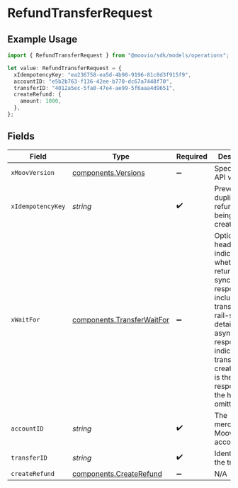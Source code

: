 # RefundTransferRequest

## Example Usage

```typescript
import { RefundTransferRequest } from "@moovio/sdk/models/operations";

let value: RefundTransferRequest = {
  xIdempotencyKey: "ea236758-ea5d-4b98-9196-81c8d3f915f9",
  accountID: "e5b2b763-f136-42ee-b770-dc67a7448f70",
  transferID: "4012a5ec-5fa0-47e4-ae99-5f6aaa4d9651",
  createRefund: {
    amount: 1000,
  },
};
```

## Fields

| Field                                                                                                                                                                                                                                                   | Type                                                                                                                                                                                                                                                    | Required                                                                                                                                                                                                                                                | Description                                                                                                                                                                                                                                             |
| ------------------------------------------------------------------------------------------------------------------------------------------------------------------------------------------------------------------------------------------------------- | ------------------------------------------------------------------------------------------------------------------------------------------------------------------------------------------------------------------------------------------------------- | ------------------------------------------------------------------------------------------------------------------------------------------------------------------------------------------------------------------------------------------------------- | ------------------------------------------------------------------------------------------------------------------------------------------------------------------------------------------------------------------------------------------------------- |
| `xMoovVersion`                                                                                                                                                                                                                                          | [components.Versions](../../models/components/versions.md)                                                                                                                                                                                              | :heavy_minus_sign:                                                                                                                                                                                                                                      | Specify an API version.                                                                                                                                                                                                                                 |
| `xIdempotencyKey`                                                                                                                                                                                                                                       | *string*                                                                                                                                                                                                                                                | :heavy_check_mark:                                                                                                                                                                                                                                      | Prevents duplicate refunds from being created.                                                                                                                                                                                                          |
| `xWaitFor`                                                                                                                                                                                                                                              | [components.TransferWaitFor](../../models/components/transferwaitfor.md)                                                                                                                                                                                | :heavy_minus_sign:                                                                                                                                                                                                                                      | Optional header that indicates whether to return a synchronous response that includes full transfer and rail-specific details or an <br/>asynchronous response indicating the transfer was created (this is the default response if the header is omitted). |
| `accountID`                                                                                                                                                                                                                                             | *string*                                                                                                                                                                                                                                                | :heavy_check_mark:                                                                                                                                                                                                                                      | The merchant's Moov account ID.                                                                                                                                                                                                                         |
| `transferID`                                                                                                                                                                                                                                            | *string*                                                                                                                                                                                                                                                | :heavy_check_mark:                                                                                                                                                                                                                                      | Identifier for the transfer.                                                                                                                                                                                                                            |
| `createRefund`                                                                                                                                                                                                                                          | [components.CreateRefund](../../models/components/createrefund.md)                                                                                                                                                                                      | :heavy_minus_sign:                                                                                                                                                                                                                                      | N/A                                                                                                                                                                                                                                                     |